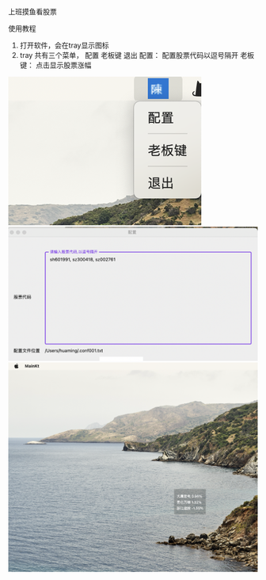 上班摸鱼看股票

使用教程
1. 打开软件，会在tray显示图标
2. tray 共有三个菜单， 配置  老板键  退出
   配置： 配置股票代码以逗号隔开
   老板键： 点击显示股票涨幅

![img](https://github.com/lifes/stockkankan/blob/main/img/1.png)
![img](https://github.com/lifes/stockkankan/blob/main/img/2.png)
![img](https://github.com/lifes/stockkankan/blob/main/img/3.png)